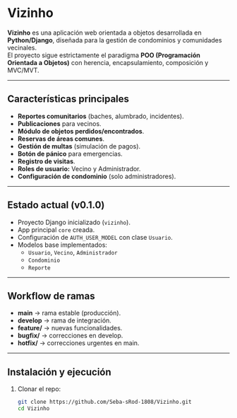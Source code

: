 # Vizinho

**Vizinho** es una aplicación web orientada a objetos desarrollada en **Python/Django**, diseñada para la gestión de condominios y comunidades vecinales.  
El proyecto sigue estrictamente el paradigma **POO (Programación Orientada a Objetos)** con herencia, encapsulamiento, composición y MVC/MVT.

---

## Características principales

- **Reportes comunitarios** (baches, alumbrado, incidentes).
- **Publicaciones** para vecinos.
- **Módulo de objetos perdidos/encontrados**.
- **Reservas de áreas comunes**.
- **Gestión de multas** (simulación de pagos).
- **Botón de pánico** para emergencias.
- **Registro de visitas**.
- **Roles de usuario:** Vecino y Administrador.
- **Configuración de condominio** (solo administradores).

---

## Estado actual (v0.1.0)

- Proyecto Django inicializado (`vizinho`).
- App principal `core` creada.
- Configuración de `AUTH_USER_MODEL` con clase `Usuario`.
- Modelos base implementados:
  - `Usuario`, `Vecino`, `Administrador`
  - `Condominio`
  - `Reporte`

---

## Workflow de ramas

- **main** → rama estable (producción).  
- **develop** → rama de integración.  
- **feature/** → nuevas funcionalidades.  
- **bugfix/** → correcciones en develop.  
- **hotfix/** → correcciones urgentes en main.  

---

## Instalación y ejecución

1. Clonar el repo:
   ```bash
   git clone https://github.com/Seba-sRod-1808/Vizinho.git
   cd Vizinho
